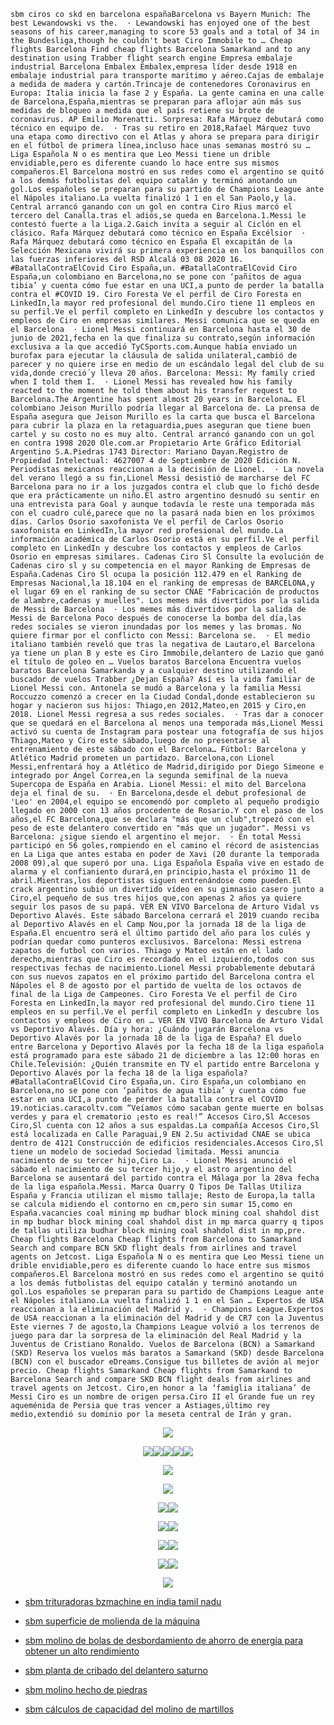 
```
sbm ciros co skd en barcelona españaBarcelona vs Bayern Munich: The best Lewandowski vs the.  · Lewandowski has enjoyed one of the best seasons of his career,managing to score 53 goals and a total of 34 in the Bundesliga,though he couldn't beat Ciro Immobile to … Cheap flights Barcelona Find cheap flights Barcelona Samarkand and to any destination using Trabber flight search engine Empresa embalaje industrial Barcelona Embalex Embalex,empresa líder desde 1918 en embalaje industrial para transporte marítimo y aéreo.Cajas de embalaje a medida de madera y cartón.Trincaje de contenedores Coronavirus en Europa: Italia inicia la fase 2 y España. La gente camina en una calle de Barcelona,España,mientras se preparan para aflojar aún más sus medidas de bloqueo a medida que el país retiene su brote de coronavirus. AP Emilio Morenatti. Sorpresa: Rafa Márquez debutará como técnico en equipo de.  · Tras su retiro en 2018,Rafael Márquez tuvo una etapa como directivo con el Atlas y ahora se prepara para dirigir en el fútbol de primera línea,incluso hace unas semanas mostró su … Liga Española N o es mentira que Leo Messi tiene un drible envidiable,pero es diferente cuando lo hace entre sus mismos compañeros.El Barcelona mostró en sus redes como el argentino se quitó a los demás futbolistas del equipo catalán y terminó anotando un gol.Los españoles se preparan para su partido de Champions League ante el Nápoles italiano.La vuelta finalizó 1 1 en el San Paolo,y la. Central arrancó ganando con un gol en contra Ciro Rius marcó el tercero del Canalla.tras el adiós,se queda en Barcelona.1.Messi le contestó fuerte a la Liga.2.Gaich invita a seguir al Ciclón en el clásico. Rafa Márquez debutará como técnico en España Excélsior  · Rafa Márquez debutará como técnico en España El excapitán de la Selección Mexicana vivirá su primera experiencia en los banquillos con las fuerzas inferiores del RSD Alcalá 03 08 2020 16. #BatallaContraElCovid Ciro España,un. #BatallaContraElCovid Ciro España,un colombiano en Barcelona,no se pone con ‘pañitos de agua tibia’ y cuenta cómo fue estar en una UCI,a punto de perder la batalla contra el #COVID 19. Ciro Foresta Ve el perfil de Ciro Foresta en LinkedIn,la mayor red profesional del mundo.Ciro tiene 11 empleos en su perfil.Ve el perfil completo en LinkedIn y descubre los contactos y empleos de Ciro en empresas similares. Messi comunica que se queda en el Barcelona  · Lionel Messi continuará en Barcelona hasta el 30 de junio de 2021,fecha en la que finaliza su contrato,según información exclusiva a la que accedió TyCSports.com.Aunque había enviado un burofax para ejecutar la cláusula de salida unilateral,cambió de parecer y no quiere irse en medio de un escándalo legal del club de su vida,donde creció´y lleva 20 años. Barcelona: Messi: My family cried when I told them I.  · Lionel Messi has revealed how his family reacted to the moment he told them about his transfer request to Barcelona.The Argentine has spent almost 20 years in Barcelona… El colombiano Jeison Murillo podría llegar al Barcelona de. La prensa de España asegura que Jeison Murillo es la carta que busca el Barcelona para cubrir la plaza en la retaguardia,pues aseguran que tiene buen cartel y su costo no es muy alto. Central arrancó ganando con un gol en contra 1998 2020 Ole.com.ar Propietario Arte Gráfico Editorial Argentino S.A.Piedras 1743 Director: Mariano Dayan.Registro de Propiedad Intelectual: 4627007 4 de Septiembre de 2020 Edición N. Periodistas mexicanos reaccionan a la decisión de Lionel.  · La novela del verano llegó a su fin,Lionel Messi desistió de marcharse del FC Barcelona para no ir a los juzgados contra el club que lo fichó desde que era prácticamente un niño.El astro argentino desnudó su sentir en una entrevista para Goal y aunque todavía le reste una temporada más con el cuadro culé,parece que no la pasará nada bien en los próximos días. Carlos Osorio saxofonista Ve el perfil de Carlos Osorio saxofonista en LinkedIn,la mayor red profesional del mundo.La información académica de Carlos Osorio está en su perfil.Ve el perfil completo en LinkedIn y descubre los contactos y empleos de Carlos Osorio en empresas similares. Cadenas Ciro Sl Consulte la evolución de Cadenas ciro sl y su competencia en el mayor Ranking de Empresas de España.Cadenas Ciro Sl ocupa la posición 112.479 en el Ranking de Empresas Nacional,la 18.104 en el ranking de empresas de BARCELONA,y el lugar 69 en el ranking de su sector CNAE "Fabricación de productos de alambre,cadenas y muelles". Los memes más divertidos por la salida de Messi de Barcelona  · Los memes más divertidos por la salida de Messi de Barcelona Poco después de conocerse la bomba del día,las redes sociales se vieron inundadas por los memes y las bromas. No quiere firmar por el conflicto con Messi: Barcelona se.  · El medio italiano también reveló que tras la negativa de Lautaro,el Barcelona ya tiene un plan B y este es Ciro Immobile,delantero de Lazio que ganó el título de goleo en … Vuelos baratos Barcelona Encuentra vuelos baratos Barcelona Samarkanda y a cualquier destino utilizando el buscador de vuelos Trabber ¿Dejan España? Así es la vida familiar de Lionel Messi con. Antonela se mudó a Barcelona y la familia Messi Roccuzzo comenzó a crecer en la Ciudad Condal,donde establecieron su hogar y nacieron sus hijos: Thiago,en 2012,Mateo,en 2015 y Ciro,en 2018. Lionel Messi regresa a sus redes sociales.  · Tras dar a conocer que se quedará en el Barcelona al menos una temporada más,Lionel Messi activó su cuenta de Instagram para postear una fotografía de sus hijos Thiago,Mateo y Ciro este sábado,luego de no presentarse al entrenamiento de este sábado con el Barcelona… Fútbol: Barcelona y Atlético Madrid prometen un partidazo. Barcelona,con Lionel Messi,enfrentará hoy a Atlético de Madrid,dirigido por Diego Simeone e integrado por Ángel Correa,en la segunda semifinal de la nueva Supercopa de España en Arabia. Lionel Messi: el mito del Barcelona deja el final de su.  · En Barcelona,desde el debut profesional de 'Leo' en 2004,el equipo se encomendó por completo al pequeño prodigio llegado en 2000 con 13 años procedente de Rosario.Y con el paso de los años,el FC Barcelona,que se declara "más que un club",tropezó con el peso de este delantero convertido en "más que un jugador". Messi vs Barcelona: ¿sigue siendo el argentino el mejor.  · En total Messi participó en 56 goles,rompiendo en el camino el récord de asistencias en La Liga que antes estaba en poder de Xavi (20 durante la temporada 2008 09),al que superó por una. Liga Española España vive en estado de alarma y el confianiento durará,en principio,hasta el próximo 11 de abril.Mientras,los deportistas siguen entrenándose como pueden.El crack argentino subió un divertido vídeo en su gimnasio casero junto a Ciro,el pequeño de sus tres hijos que,con apenas 2 años ya quiere seguir los pasos de su papá. VER EN VIVO Barcelona de Arturo Vidal vs Deportivo Alavés. Este sábado Barcelona cerrará el 2019 cuando reciba al Deportivo Alavés en el Camp Nou,por la jornada 18 de la liga de España.El encuentro será el último partido del año para los culés y podrían quedar como punteros exclusivos. Barcelona: Messi estrena zapatos de futbol con varios. Thiago y Mateo están en el lado derecho,mientras que Ciro es recordado en el izquierdo,todos con sus respectivas fechas de nacimiento.Lionel Messi probablemente debutará con sus nuevos zapatos en el próximo partido del Barcelona contra el Nápoles el 8 de agosto por el partido de vuelta de los octavos de final de la Liga de Campeones. Ciro Foresta Ve el perfil de Ciro Foresta en LinkedIn,la mayor red profesional del mundo.Ciro tiene 11 empleos en su perfil.Ve el perfil completo en LinkedIn y descubre los contactos y empleos de Ciro en … VER EN VIVO Barcelona de Arturo Vidal vs Deportivo Alavés. Día y hora: ¿Cuándo jugarán Barcelona vs Deportivo Alavés por la jornada 18 de la liga de España? El duelo entre Barcelona y Deportivo Alavés por la fecha 18 de la liga española está programado para este sábado 21 de diciembre a las 12:00 horas en Chile.Televisión: ¿Quién transmite en TV el partido entre Barcelona y Deportivo Alavés por la fecha 18 de la liga española? #BatallaContraElCovid Ciro España,un. Ciro España,un colombiano en Barcelona,no se pone con ‘pañitos de agua tibia’ y cuenta cómo fue estar en una UCI,a punto de perder la batalla contra el COVID 19.noticias.caracoltv.com “Veíamos cómo sacaban gente muerte en bolsas verdes y para el crematorio ¡esto es real!” Accesos Ciro,Sl Accesos Ciro,Sl cuenta con 12 años a sus espaldas.La compañía Accesos Ciro,Sl está localizada en Calle Paraguai,9 EN 2.Su actividad CNAE se ubica dentro de 4121 Construcción de edificios residenciales.Accesos Ciro,Sl tiene un modelo de sociedad Sociedad limitada. Messi anuncia nacimiento de su tercer hijo,Ciro La.  · Lionel Messi anunció el sábado el nacimiento de su tercer hijo,y el astro argentino del Barcelona se ausentará del partido contra el Málaga por la 28va fecha de la liga española.Messi. Marca Quarry Q Tipos De Tallas Utiliza España y Francia utilizan el mismo tallaje; Resto de Europa,la talla se calcula midiendo el contorno en cm,pero sin sumar 15,como en España.vacancies coal mining mp budhar block mining coal shahdol dist in mp budhar block mining coal shahdol dist in mp marca quarry q tipos de tallas utiliza budhar block mining coal shahdol dist in mp,pre. Cheap flights Barcelona Cheap flights from Barcelona to Samarkand Search and compare BCN SKD flight deals from airlines and travel agents on Jetcost. Liga Española N o es mentira que Leo Messi tiene un drible envidiable,pero es diferente cuando lo hace entre sus mismos compañeros.El Barcelona mostró en sus redes como el argentino se quitó a los demás futbolistas del equipo catalán y terminó anotando un gol.Los españoles se preparan para su partido de Champions League ante el Nápoles italiano.La vuelta finalizó 1 1 en el San … Expertos de USA reaccionan a la eliminación del Madrid y.  · Champions League.Expertos de USA reaccionan a la eliminación del Madrid y de CR7 con la Juventus Este viernes 7 de agosto,la Champions League volvió a los terrenos de juego para dar la sorpresa de la eliminación del Real Madrid y la Juventus de Cristiano Ronaldo. Vuelos de Barcelona (BCN) a Samarkand (SKD) Reserva los vuelos más baratos a Samarkand (SKD) desde Barcelona (BCN) con el buscador eDreams.Consigue tus billetes de avión al mejor precio. Cheap flights Samarkand Cheap flights from Samarkand to Barcelona Search and compare SKD BCN flight deals from airlines and travel agents on Jetcost. Ciro,en honor a la ‘famiglia italiana’ de Messi Ciro es un nombre de origen persa.Ciro II el Grande fue un rey aqueménida de Persia que tras vencer a Astiages,último rey medio,extendió su dominio por la meseta central de Irán y gran. 
```

<div align="center">

<a href="https://es-crusher.shibang-china.com/github&k=sbm+ciros+co+skd+en+barcelona+espa%C3%B1a"><img src="https://static.shibang-china.com/es/crusher/logo.jpg"></a>

<a href="https://es-crusher.shibang-china.com/github&k=sbm+ciros+co+skd+en+barcelona+espa%C3%B1a"><img src="https://static.shibang-china.com/es/crusher/index.jpg"></a><a href="https://es-crusher.shibang-china.com/material.htmlgithub&k=sbm+ciros+co+skd+en+barcelona+espa%C3%B1a"><img src="https://static.shibang-china.com/es/crusher/material.jpg"></a><a href="https://es-crusher.shibang-china.com/application.htmlgithub&k=sbm+ciros+co+skd+en+barcelona+espa%C3%B1a"><img src="https://static.shibang-china.com/es/crusher/application.jpg"></a><a href="https://es-crusher.shibang-china.com/aboutus.htmlgithub&k=sbm+ciros+co+skd+en+barcelona+espa%C3%B1a"><img src="https://static.shibang-china.com/es/crusher/aboutus.jpg"></a><a href="https://es-crusher.shibang-china.com/contact.htmlgithub&k=sbm+ciros+co+skd+en+barcelona+espa%C3%B1a"><img src="https://static.shibang-china.com/es/crusher/contact.jpg"></a>

<a href="https://es-crusher.shibang-china.com/github&k=sbm+ciros+co+skd+en+barcelona+espa%C3%B1a"><img src="https://static.shibang-china.com/es/crusher/banner.jpg"></a>

<a href="https://swt.shibang-china.com/github&k=sbm+ciros+co+skd+en+barcelona+espa%C3%B1a"><img src="https://static.shibang-china.com/es/crusher/text.jpg"></a>

<a href="https://swt.shibang-china.com/github&k=sbm+ciros+co+skd+en+barcelona+espa%C3%B1a"><img src="https://static.shibang-china.com/es/crusher/chat.jpg"></a><a href="https://es-crusher.shibang-china.com/contact.htmlgithub&k=sbm+ciros+co+skd+en+barcelona+espa%C3%B1a"><img src="https://static.shibang-china.com/es/crusher/message.jpg"></a>

<a href="https://es-crusher.shibang-china.com/products/pe.htmlgithub&k=sbm+ciros+co+skd+en+barcelona+espa%C3%B1a"><img src="https://static.shibang-china.com/es/crusher/pe.jpg"></a><a href="https://es-crusher.shibang-china.com/products/pf.htmlgithub&k=sbm+ciros+co+skd+en+barcelona+espa%C3%B1a"><img src="https://static.shibang-china.com/es/crusher/pf.jpg"></a>

<a href="https://es-crusher.shibang-china.com/products/hpt.htmlgithub&k=sbm+ciros+co+skd+en+barcelona+espa%C3%B1a"><img src="https://static.shibang-china.com/es/crusher/hpt.jpg"></a><a href="https://es-crusher.shibang-china.com/products/vsi.htmlgithub&k=sbm+ciros+co+skd+en+barcelona+espa%C3%B1a"><img src="https://static.shibang-china.com/es/crusher/vsi.jpg"></a>

<a href="https://es-crusher.shibang-china.com/products/klv.htmlgithub&k=sbm+ciros+co+skd+en+barcelona+espa%C3%B1a"><img src="https://static.shibang-china.com/es/crusher/klv.jpg"></a><a href="https://es-crusher.shibang-china.com/products/portable.htmlgithub&k=sbm+ciros+co+skd+en+barcelona+espa%C3%B1a"><img src="https://static.shibang-china.com/es/crusher/portable.jpg"></a>

<a href="https://swt.shibang-china.com/github&k=sbm+ciros+co+skd+en+barcelona+espa%C3%B1a"><img src="https://static.shibang-china.com/es/crusher/case.jpg"></a>

</div>


* [sbm trituradoras bzmachine en india tamil nadu](sbm%20trituradoras%20bzmachine%20en%20india%20tamil%20nadu.md)

* [sbm superficie de molienda de la máquina](sbm%20superficie%20de%20molienda%20de%20la%20m%C3%A1quina.md)

* [sbm molino de bolas de desbordamiento de ahorro de energía para obtener un alto rendimiento](sbm%20molino%20de%20bolas%20de%20desbordamiento%20de%20ahorro%20de%20energ%C3%ADa%20para%20obtener%20un%20alto%20rendimiento.md)

* [sbm planta de cribado del delantero saturno](sbm%20planta%20de%20cribado%20del%20delantero%20saturno.md)

* [sbm molino hecho de piedras](sbm%20molino%20hecho%20de%20piedras.md)

* [sbm cálculos de capacidad del molino de martillos](sbm%20c%C3%A1lculos%20de%20capacidad%20del%20molino%20de%20martillos.md)